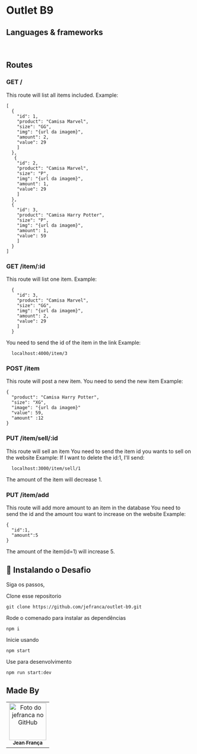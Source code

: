 # Outlet B9

## Languages & frameworks

<div align="center"><img src="https://img.shields.io/badge/Node.js-339933?style=for-the-badge&logo=nodedotjs&logoColor=white" alt=""/><span>&nbsp;</span>
 <img src="https://img.shields.io/badge/Express.js-000000?style=for-the-badge&logo=express&logoColor=white" alt=""/>  <span>&nbsp;</span>
 <img src="https://img.shields.io/badge/JavaScript-323330?style=for-the-badge&logo=javascript&logoColor=F7DF1E" alt=""/></div>
 
 ## Routes

### GET /
This route will list all items included.
Example:

```
[
  {
    "id": 1,
    "product": "Camisa Marvel",
    "size": "GG",
    "img": "{url da imagem}",
    "amount": 2,
    "value": 29
    ]
  },
   {
    "id": 2,
    "product": "Camisa Marvel",
    "size": "P",
    "img": "{url da imagem}",
    "amount": 1,
    "value": 29
    ]
  },
  {
    "id": 3,
    "product": "Camisa Harry Potter",
    "size": "P",
    "img": "{url da imagem}",
    "amount": 1,
    "value": 59
    ]
  }
]

```
### GET /item/:id
This route will list one item.
Example:

```
  {
    "id": 3,
    "product": "Camisa Marvel",
    "size": "GG",
    "img": "{url da imagem}",
    "amount": 2,
    "value": 29
    ]
  }

```
You need to send the id of the item in the link
Example:
```
  localhost:4000/item/3

```

### POST /item
This route will post a new item.
You need to send the new item
Example:
```
{
  "product": "Camisa Harry Potter",
  "size": "XG",
  "image": "{url da imagem}"
  "value": 59,
  "amount" :12
}
```

### PUT /item/sell/:id
This route will sell an item
You need to send the item id you wants to sell on the website
Example: If I want to delete the id:1, I'll send:
```
  localhost:3000/item/sell/1
```
The amount of the item will decrease 1.

### PUT /item/add
This route will add more amount to an item in the database
You need to send the id and the amount tou want to increase on the website
Example:
```
{
  "id":1,
  "amount":5
}
```
The amount of the item(id=1) will increase 5.

## 🚀 Instalando o Desafio

Siga os passos,

Clone esse repositorio
```
git clone https://github.com/jefranca/outlet-b9.git
```

Rode o comenado para instalar as dependências
```
npm i
```

Inicie usando
```
npm start
```

Use para desenvolvimento
```
npm run start:dev
```

## Made By

<table>
  <tr>
    <td align="center">
      <a href="#">
        <img src="https://avatars.githubusercontent.com/u/87549949?s=400&u=6d0fc77e66618e9da7b5dec5ce3f0b1b236aa10a&v=4" width="100px;" alt="Foto do jefranca no GitHub"/><br>
        <sub>
          <b>Jean França</b>
        </sub>
      </a>
    </td>
  </tr>
</table>
